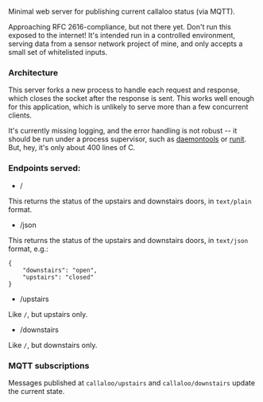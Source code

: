Minimal web server for publishing current callaloo status (via MQTT).

Approaching RFC 2616-compliance, but not there yet. Don't run this
exposed to the internet! It's intended run in a controlled environment,
serving data from a sensor network project of mine, and only accepts a
small set of whitelisted inputs.


### Architecture

This server forks a new process to handle each request and response,
which closes the socket after the response is sent. This works well
enough for this application, which is unlikely to serve more than a few
concurrent clients.

It's currently missing logging, and the error handling is not robust --
it should be run under a process supervisor, such as [daemontools] or
[runit]. But, hey, it's only about 400 lines of C.

[daemontools]: http://cr.yp.to/daemontools.html
[runit]: http://smarden.org/runit/


### Endpoints served:

+ /

This returns the status of the upstairs and downstairs doors, in
`text/plain` format.

+ /json


This returns the status of the upstairs and downstairs doors, in
`text/json` format, e.g.:

    {
        "downstairs": "open",
        "upstairs": "closed"
    }
    
    
+ /upstairs

Like `/`, but upstairs only.

+ /downstairs

Like `/`, but downstairs only.


### MQTT subscriptions

Messages published at `callaloo/upstairs` and `callaloo/downstairs`
update the current state.
